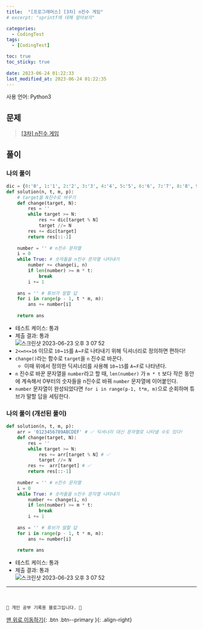 ```yaml
---
title:  "[프로그래머스] [3차] n진수 게임"
# excerpt: "sprintf에 대해 알아보자"

categories:
  - CodingTest
tags:
  - [CodingTest]

toc: true
toc_sticky: true
 
date: 2023-06-24 01:22:33
last_modified_at: 2023-06-24 01:22:35
---
```


사용 언어: Python3

## 문제
> [[3차] n진수 게임](https://school.programmers.co.kr/learn/courses/30/lessons/17687#)

## 풀이
### 나의 풀이
```py
dic = {0:'0', 1:'1', 2:'2', 3:'3', 4:'4', 5:'5', 6:'6', 7:'7', 8:'8', 9:'9', 10:'A', 11:'B', 12:'C', 13:'D', 14:'E', 15:'F'}
def solution(n, t, m, p):
    # target을 N진수로 바꾸기
    def change(target, N):
        res = ''
        while target >= N:
            res += dic[target % N]
            target //= N
        res += dic[target]
        return res[::-1]
    
    number = '' # n진수 문자열
    i = 0
    while True: # 숫자들을 n진수 문자열 나타내기
        number += change(i, n)
        if len(number) >= m * t:
            break
        i += 1
        
    ans = '' # 튜브가 말할 답
    for i in range(p - 1, t * m, m):
        ans += number[i]
    
    return ans
```
- 테스트 케이스: 통과
- 제출 결과: 통과<br>
![스크린샷 2023-06-23 오후 3 07 52](https://github.com/minju412/jenkins-test/assets/59405576/79e526bb-0783-49d4-aaf0-ce41fa09b3ff)
- `2<=n<=16` 이므로 `10`~`15`를 `A`~`F`로 나타내기 위해 딕셔너리로 정의하면 편하다!
- `change()`라는 함수로 `target`을 `n` 진수로 바꾼다.
    - 이때 위에서 정의한 딕셔너리를 사용해 `10`~`15`를 `A`~`F`로 나타낸다.
- `n` 진수로 바꾼 문자열을 `number`라고 할 때, `len(number)` 가 `m * t` 보다 작은 동안에 계속해서 0부터의 숫자들을 n진수로 바꿔 `number` 문자열에 이어붙인다.
- `number` 문자열이 완성되었다면 `for i in range(p-1, t*m, m)`으로 순회하며 튜브가 말할 답을 세팅한다.




### 나의 풀이 (개선된 풀이)
```py
def solution(n, t, m, p):
    arr = '0123456789ABCDEF' # ✅ 딕셔너리 대신 문자열로 나타낼 수도 있다!
    def change(target, N):
        res = ''
        while target >= N:
            res += arr[target % N] # ✅
            target //= N
        res +=  arr[target] # ✅
        return res[::-1]
    
    number = '' # n진수 문자열
    i = 0
    while True: # 숫자들을 n진수 문자열 나타내기
        number += change(i, n)
        if len(number) >= m * t:
            break
        i += 1
        
    ans = '' # 튜브가 말할 답
    for i in range(p - 1, t * m, m):
        ans += number[i]
    
    return ans
```
- 테스트 케이스: 통과
- 제출 결과: 통과<br>
![스크린샷 2023-06-23 오후 3 07 52](https://github.com/minju412/jenkins-test/assets/59405576/79e526bb-0783-49d4-aaf0-ce41fa09b3ff)




***
<br>


    💛 개인 공부 기록용 블로그입니다. 👻

[맨 위로 이동하기](#){: .btn .btn--primary }{: .align-right}